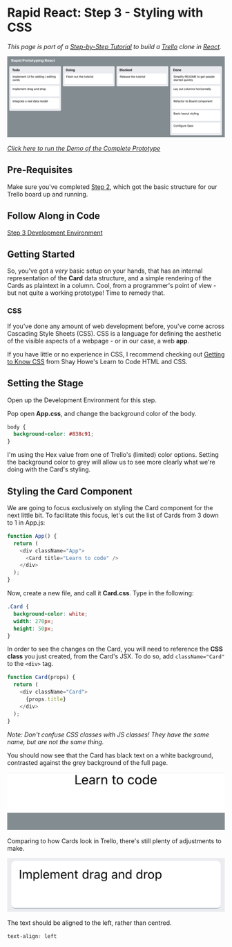 # Rapid React: Step 3 - Styling with CSS

_This page is part of a <a href="https://link.lavell.xyz/rapid-react" target="_blank">Step-by-Step Tutorial</a> 
to build a <a href="http://trello.com/" target="_blank">Trello</a> clone in <a href="http://reactjs.org/" target="_blank">React</a>._

<a href="https://link.lavell.xyz/rapid-react-demo" target="_blank">![Screenshot](images/demo.png)</a>

<a href="https://link.lavell.xyz/rapid-react-demo" target="_blank">_Click here to run the Demo of the Complete Prototype_</a>

## Pre-Requisites

Make sure you've completed <a href="https://link.lavell.xyz/rapid-react-1" target="_blank">Step 2</a>, which got the basic structure 
for our Trello board up and running.

## Follow Along in Code

<a href="https://link.lavell.xyz/rapid-react-dev-2" target="_blank">Step 3 Development Environment</a>

## Getting Started

So, you've got a _very_ basic setup on your hands, that has an internal
representation of the **Card** data structure, and a simple rendering
of the Cards as plaintext in a column. Cool, from a programmer's point
of  view - but not quite a working prototype! Time to remedy that.

### CSS

If you've done any amount of web development before, you've come across
Cascading Style Sheets (CSS). CSS is a language for defining the 
aesthetic of the visible aspects of a webpage - or in our case, a
web **app**.

If you have little or no experience in CSS, I recommend checking out
[Getting to Know CSS](https://learn.shayhowe.com/html-css/getting-to-know-css/)
from Shay Howe's Learn to Code HTML and CSS.

## Setting the Stage

Open up the Development Environment for this step.


Pop open **App.css**, and change the background color of the body.

```css
body {
  background-color: #838c91;
}
```

I'm using the Hex value from one of Trello's (limited) color options.
Setting the background color to grey will allow us to see more clearly
what we're doing with the Card's styling.

## Styling the Card Component

We are going to focus exclusively on styling the Card component
for the next little bit. To facilitate this focus, let's cut the list
of Cards from 3 down to 1 in App.js:

```javascript
function App() {
  return (
    <div className="App">
      <Card title="Learn to code" />
    </div>
  );
}
```

Now, create a new file, and call it **Card.css**. Type in the following:

```css
.Card {
  background-color: white; 
  width: 270px;
  height: 50px;
}
```

In order to see the changes on the Card,
you will need to reference the **CSS class** you just created, from
the Card's JSX. To do so, add ```className="Card"``` to the ```<div>```
tag. 


```javascript
function Card(props) {
  return (
    <div className="Card"> 
      {props.title}
    </div>
  );
}
```

_Note: Don't confuse CSS classes with JS classes! They have the same 
name, but are not the same thing._

You should now see that the Card has black text on a white background,
contrasted against the grey background of the full page. 

![Card](images/simple-css-card.png)

Comparing to how Cards look in Trello, there's still plenty of 
adjustments to make.

![Card](images/card.png)

The text should be aligned to the left, rather than centred.

```css
text-align: left
```









